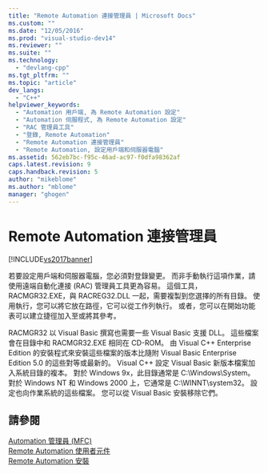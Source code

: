 ```yaml
---
title: "Remote Automation 連接管理員 | Microsoft Docs"
ms.custom: ""
ms.date: "12/05/2016"
ms.prod: "visual-studio-dev14"
ms.reviewer: ""
ms.suite: ""
ms.technology: 
  - "devlang-cpp"
ms.tgt_pltfrm: ""
ms.topic: "article"
dev_langs: 
  - "C++"
helpviewer_keywords: 
  - "Automation 用戶端, 為 Remote Automation 設定"
  - "Automation 伺服程式, 為 Remote Automation 設定"
  - "RAC 管理員工具"
  - "登錄, Remote Automation"
  - "Remote Automation 連接管理員"
  - "Remote Automation, 設定用戶端和伺服器電腦"
ms.assetid: 562eb7bc-f95c-46ad-ac97-f0dfa98362af
caps.latest.revision: 9
caps.handback.revision: 5
author: "mikeblome"
ms.author: "mblome"
manager: "ghogen"
---
```

# Remote Automation 連接管理員
[!INCLUDE[vs2017banner](../assembler/inline/includes/vs2017banner.md)]

若要設定用戶端和伺服器電腦，您必須對登錄變更。  而非手動執行這項作業，請使用遠端自動化連接 \(RAC\) 管理員工具更為容易。  這個工具， RACMGR32.EXE，與 RACREG32.DLL 一起，需要複製到您選擇的所有目錄。  使用執行，您可以將它放在路徑，它可以從工作列執行。  或者，您可以在開始功能表可以建立捷徑加入至或將其參考。  
  
 RACMGR32 以 Visual Basic 撰寫也需要一些 Visual Basic 支援 DLL。  這些檔案會在目錄中和 RACMGR32.EXE 相同在 CD\-ROM。  由 Visual C\+\+ Enterprise Edition 的安裝程式來安裝這些檔案的版本比隨附 Visual Basic Enterprise Edition 5.0 的這些對等或最新的。  Visual C\+\+ 設定 Visual Basic 新版本檔案加入系統目錄的複本。  對於 Windows 9x，此目錄通常是 C:\\Windows\\System。  對於 Windows NT 和 Windows 2000 上，它通常是 C:\\WINNT\\system32。  設定也向作業系統的這些檔案。  您可以從 Visual Basic 安裝移除它們。  
  
## 請參閱  
 [Automation 管理員 \(MFC\)](../mfc/automation-manager-mfc.md)   
 [Remote Automation 使用者元件](../mfc/remote-automation-user-components.md)   
 [Remote Automation 安裝](../mfc/remote-automation-installation.md)